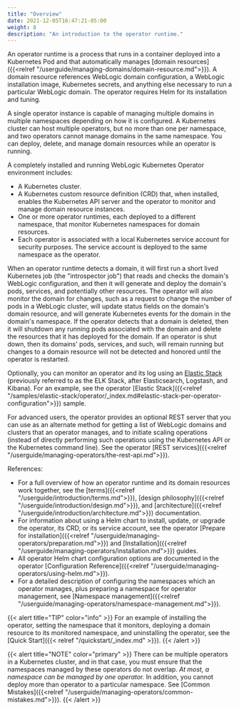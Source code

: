 ```yaml
---
title: "Overview"
date: 2021-12-05T16:47:21-05:00
weight: 8
description: "An introduction to the operator runtime."
---
```


An operator runtime is a process that runs in a container deployed into a Kubernetes Pod and that automatically manages
[domain resources]({{<relref "/userguide/managing-domains/domain-resource.md">}}).
A domain resource references WebLogic domain configuration,
a WebLogic installation image,
Kubernetes secrets,
and anything else necessary to run a particular WebLogic domain.
The operator requires Helm for its installation and tuning.

A single operator instance is capable of managing multiple domains
in multiple namespaces depending on how it is configured.
A Kubernetes cluster can host multiple operators, but no more than one per namespace,
and two operators cannot manage domains in the same namespace.
You can deploy, delete, and manage domain resources while an operator is running.

A completely installed and running WebLogic Kubernetes Operator environment includes:

- A Kubernetes cluster.
- A Kubernetes custom resource definition (CRD) that, when installed,
  enables the Kubernetes API server and the operator to monitor and manage domain resource instances.
- One or more operator runtimes, each deployed to a different namespace, that monitor Kubernetes namespaces for domain resources.
- Each operator is associated with a local Kubernetes service account for security purposes. The service account is deployed to the same namespace as the operator.

When an operator runtime detects a domain,
it will first run a short lived Kubernetes job (the "introspector job")
that reads and checks the domain's WebLogic configuration,
and then it will generate and deploy the domain's pods, services, and potentially other resources.
The operator will also monitor the domain for changes,
such as a request to change the number of pods in a WebLogic cluster,
will update status fields on the domain's domain resource,
and will generate Kubernetes events for the domain in the domain's namespace.
If the operator detects that a domain is deleted, then
it will shutdown any running pods associated with the domain
and delete the resources that it has deployed for the domain.
If an operator is shut down,
then its domains' pods, services, and such, will remain running but changes
to a domain resource will not be detected and honored until the operator is restarted.

Optionally, you can monitor an operator and its log using an [Elastic Stack](https://www.elastic.co/what-is/)
(previously referred to as the ELK Stack, after Elasticsearch, Logstash, and Kibana).
For an example, see the operator [Elastic Stack]({{<relref "/samples/elastic-stack/operator/_index.md#elastic-stack-per-operator-configuration">}}) sample.

For advanced users, the operator provides an optional REST server that
you can use as an alternate method for getting a list of WebLogic domains and clusters that an operator manages,
and to initiate scaling operations (instead of directly performing such operations using the Kubernetes API or the Kubernetes command line).
See the operator [REST services]({{<relref "/userguide/managing-operators/the-rest-api.md">}}).

References:
- For a full overview of how an operator runtime and its domain resources work together, see the
  [terms]({{<relref "/userguide/introduction/terms.md">}}),
  [design philosophy]({{<relref "/userguide/introduction/design.md">}}),
  and [architecture]({{<relref "/userguide/introduction/architecture.md">}}) documentation.
- For information about using a Helm chart to install, update, or upgrade
  the operator, its CRD, or its service account,
  see the operator
  [Prepare for installation]({{<relref "/userguide/managing-operators/preparation.md">}})
  and [Installation]({{<relref "/userguide/managing-operators/installation.md">}}) guides.
- All operator Helm chart configuration options are
  documented in the operator [Configuration Reference]({{<relref "/userguide/managing-operators/using-helm.md">}}).
- For a detailed description of configuring the namespaces which an operator manages,
  plus preparing a namespace for operator management,
  see [Namespace management]({{<relref "/userguide/managing-operators/namespace-management.md">}}).

{{< alert title="TIP" color="info" >}}
For an example of installing the operator,
setting the namespace that it monitors,
deploying a domain resource to its monitored namespace,
and uninstalling the operator,
see the [Quick Start]({{< relref "/quickstart/_index.md" >}}).
{{< /alert >}}

{{< alert title="NOTE" color="primary" >}}
There can be multiple operators in a Kubernetes cluster,
and in that case, you must ensure that the namespaces managed by these operators do not overlap.
_At most, a namespace can be managed by one operator._
In addition, you cannot deploy more than operator to a particular namespace.
See [Common Mistakes]({{<relref "/userguide/managing-operators/common-mistakes.md">}}).
{{< /alert >}}
